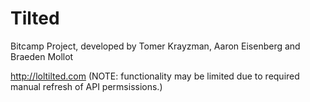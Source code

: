 # Tilted
Bitcamp Project, developed by Tomer Krayzman, Aaron Eisenberg and Braeden Mollot

http://loltilted.com
(NOTE: functionality may be limited due to required manual refresh of API permsissions.)
